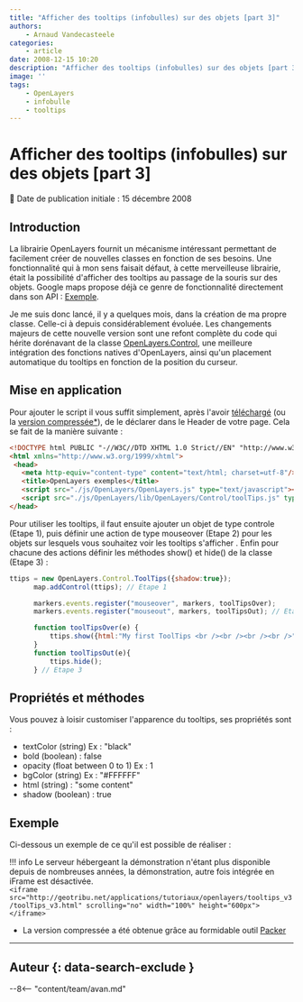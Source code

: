 ```yaml
---
title: "Afficher des tooltips (infobulles) sur des objets [part 3]"
authors:
    - Arnaud Vandecasteele
categories:
    - article
date: 2008-12-15 10:20
description: "Afficher des tooltips (infobulles) sur des objets [part 3]"
image: ''
tags:
    - OpenLayers
    - infobulle
    - tooltips
---
```


# Afficher des tooltips (infobulles) sur des objets [part 3]

:calendar: Date de publication initiale : 15 décembre 2008

## Introduction

La librairie OpenLayers fournit un mécanisme intéressant permettant de facilement créer de nouvelles classes en fonction de ses besoins. Une fonctionnalité qui à mon sens faisait défaut, à cette merveilleuse librairie, était la possibilité d'afficher des tooltips au passage de la souris sur des objets. Google maps propose déjà ce genre de fonctionnalité directement dans son API : [Exemple](http://econym.googlepages.com/example_maptips.htm).

Je me suis donc lancé, il y a quelques mois, dans la création de ma propre classe. Celle-ci à depuis considérablement évoluée. Les changements majeurs de cette nouvelle version sont une refont complète du code qui hérite dorénavant de la classe [OpenLayers.Control](http://dev.openlayers.org/releases/OpenLayers-2.7/doc/apidocs/files/OpenLayers/Control-js.html), une meilleure intégration des fonctions natives d'OpenLayers, ainsi qu'un placement automatique du tooltips en fonction de la position du curseur.

## Mise en application

Pour ajouter le script il vous suffit simplement, après l'avoir [téléchargé](http://ks356007.kimsufi.com/arno/lib/js/OpenLayers/lib/OpenLayers/Control/ToolTips.js) (ou la [version compressée*](http://ks356007.kimsufi.com/arno/lib/js/OpenLayers/lib/OpenLayers/Control/ToolTips_optimize.js)), de le déclarer dans le Header de votre page. Cela se fait de la manière suivante :

```html
<!DOCTYPE html PUBLIC "-//W3C//DTD XHTML 1.0 Strict//EN" "http://www.w3.org/TR/xhtml1/DTD/xhtml1-strict.dtd">
<html xmlns="http://www.w3.org/1999/xhtml">
 <head>
   <meta http-equiv="content-type" content="text/html; charset=utf-8"/>
   <title>OpenLayers exemples</title>
   <script src="./js/OpenLayers/OpenLayers.js" type="text/javascript"></script>
   <script src="./js/OpenLayers/lib/OpenLayers/Control/toolTips.js" type="text/javascript"></script>
</head>
```

Pour utiliser les tooltips, il faut ensuite ajouter un objet de type controle (Etape 1), puis définir une action de type mouseover (Etape 2) pour les objets sur lesquels vous souhaitez voir les tooltips s'afficher . Enfin pour chacune des actions définir les méthodes show() et hide() de la classe (Etape 3) :  

```javascript
ttips = new OpenLayers.Control.ToolTips({shadow:true});
      map.addControl(ttips); // Etape 1

      markers.events.register("mouseover", markers, toolTipsOver);
      markers.events.register("mouseout", markers, toolTipsOut); // Etape 2

      function toolTipsOver(e) {
          ttips.show({html:"My first ToolTips <br /><br /><br /><br />"});
      }
      function toolTipsOut(e){
          ttips.hide();
      } // Etape 3
```

## Propriétés et méthodes

Vous pouvez à loisir customiser l'apparence du tooltips, ses propriétés sont :

* textColor (string) Ex : "black"
* bold (boolean) : false
* opacity (float between 0 to 1) Ex : 1
* bgColor (string) Ex : "#FFFFFF"
* html (string) : "some content"
* shadow (boolean) : true

## Exemple

Ci-dessous un exemple de ce qu'il est possible de réaliser :

!!! info
    Le serveur hébergeant la démonstration n'étant plus disponible depuis de nombreuses années, la démonstration, autre fois intégrée en iFrame est désactivée.  
    `<iframe src="http://geotribu.net/applications/tutoriaux/openlayers/tooltips_v3/toolTips_v3.html" scrolling="no" width="100%" height="600px"></iframe>`

* La version compressée a été obtenue grâce au formidable outil [Packer](http://dean.edwards.name/packer/)

----

## Auteur {: data-search-exclude }

--8<-- "content/team/avan.md"
